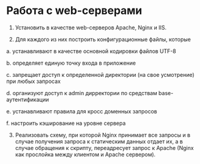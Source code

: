 # Работа с web-серверами #

1. Установить в качестве web-серверов Apache, Nginx и IIS.

2. Для каждого из них построить конфигурационные файлы, которые

a. устанавливают в качестве основной кодировки файлов UTF-8

b. определяет единую точку входа в приложение

c. запрещает доступ к определенной директории (на свое усмотрение) при любых запросах

d. организуют доступ к admin дирректории по средствам base-аутентификации

e. устанавливают правила для кросс доменных запросов

f. настроить кэширование на уровне сервера

3. Реализовать схему, при которой Nginx принимает все запросы и в случае получения запроса к статическим данных отдает их, а в случае обращения к скрипту, переадресует запрос к Apache (Nginx как прослойка между клиентом и Apache сервером).